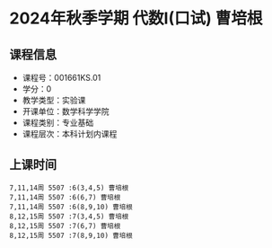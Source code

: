 # 2024年秋季学期 代数I(口试) 曹培根






## 课程信息

- 课程号：001661KS.01
- 学分：0
- 教学类型：实验课
- 开课单位：数学科学学院
- 课程类别：专业基础
- 课程层次：本科计划内课程

## 上课时间

```
7,11,14周 5507 :6(3,4,5) 曹培根
7,11,14周 5507 :6(6,7) 曹培根
7,11,14周 5507 :6(8,9,10) 曹培根
8,12,15周 5507 :7(3,4,5) 曹培根
8,12,15周 5507 :7(6,7) 曹培根
8,12,15周 5507 :7(8,9,10) 曹培根
```

